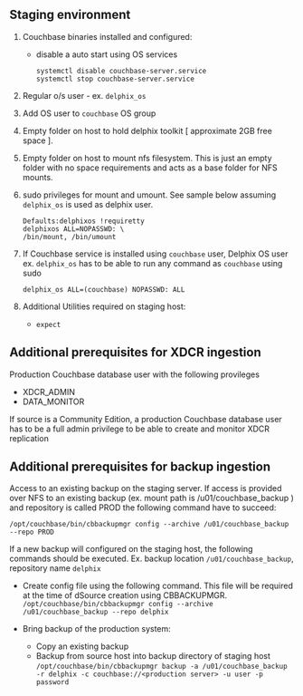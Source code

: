 ## Staging environment 

1. Couchbase binaries installed and configured:
    * disable a auto start using OS services 

        `systemctl disable couchbase-server.service`  
        `systemctl stop couchbase-server.service`

2. Regular o/s user - ex. `delphix_os`
3. Add OS user to `couchbase` OS group
4. Empty folder on host to hold delphix toolkit  [ approximate 2GB free space ].
5. Empty folder on host to mount nfs filesystem. This is just an empty folder with no space requirements and acts as a base folder for NFS mounts.
6. sudo privileges for mount and umount. See sample below assuming `delphix_os` is used as delphix user.
   ```
   Defaults:delphixos !requiretty
   delphixos ALL=NOPASSWD: \ 
   /bin/mount, /bin/umount
   ```
7. If Couchbase service is installed using `couchbase` user, Delphix OS user ex. `delphix_os` has to be able to run any command as `couchbase` using sudo
   ```
   delphix_os ALL=(couchbase) NOPASSWD: ALL
   ```
8. Additional Utilities required on staging host:
    * ```expect```


## Additional prerequisites for XDCR ingestion

Production Couchbase database user with the following provileges

*  XDCR_ADMIN
*  DATA_MONITOR

If source is a Community Edition, a production Couchbase database user has to be a full admin privilege
to be able to create and monitor XDCR replication

## Additional prerequisites for backup ingestion

Access to an existing backup on the staging server. 
If access is provided over NFS to an existing backup (ex. mount path is /u01/couchbase_backup ) and repository is called PROD the following command have to succeed:

 `/opt/couchbase/bin/cbbackupmgr config --archive /u01/couchbase_backup --repo PROD`

If a new backup will configured on the staging host, the following commands should be executed. Ex. backup location `/u01/couchbase_backup`, repository name `delphix`

* Create config file using the following command. This file will be required at the time of dSource creation using CBBACKUPMGR.   
    `/opt/couchbase/bin/cbbackupmgr config --archive /u01/couchbase_backup --repo delphix`

* Bring backup of the production system:   
    * Copy an existing backup
    * Backup from source host into backup directory of staging host  
    `/opt/couchbase/bin/cbbackupmgr backup -a /u01/couchbase_backup -r delphix -c couchbase://<production server> -u user -p password`
